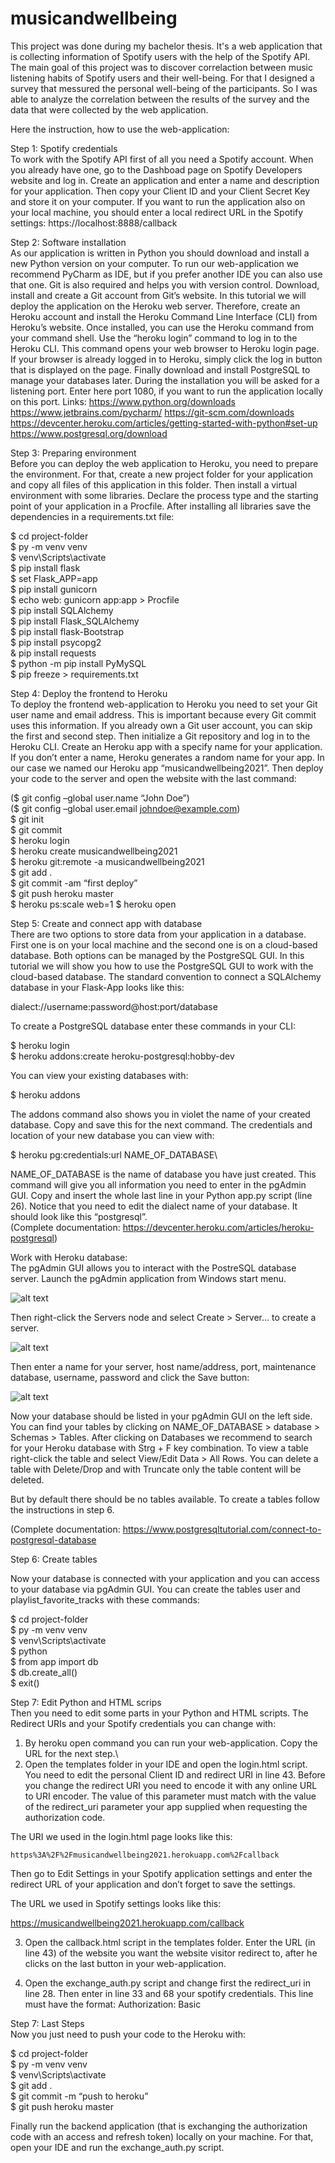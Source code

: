 # musicandwellbeing
This project was done during my bachelor thesis. It's a web application that is collecting information of Spotify users with the help of the Spotify API. The main goal of this project was to discover correlaction between music listening habits of Spotify users and their well-being. For that I designed a survey that messured the personal well-being of the participants. So I was able to analyze the correlation between the results of the survey and the data that were collected by the web application. 

Here the instruction, how to use the web-application:

Step 1: Spotify credentials\
To work with the Spotify API first of all you need a Spotify account. When you already have one, go to the Dashboad page on Spotify Developers website and log in. Create an application and enter a name and description for your application. Then copy your Client ID and your Client Secret Key and store it on your computer.
If you want to run the application also on your local machine, you should enter a local redirect URL in the Spotify settings: https://localhost:8888/callback

Step 2: Software installation\
As our application is written in Python you should download and install a new Python version on your computer. To run our web-application we recommend PyCharm as IDE, but if you prefer another IDE you can also use that one. Git is also required and helps you with version control. Download, install and create a Git account from Git’s website. In this tutorial we will deploy the application on the Heroku web server. Therefore, create an Heroku account and install the Heroku Command Line Interface (CLI) from Heroku’s website. Once installed, you can use the Heroku command from your command shell. Use the “heroku login” command to log in to the Heroku CLI. This command opens your web browser to Heroku login page. If your browser is already logged in to Heroku, simply click the log in button that is displayed on the page. Finally download and install PostgreSQL to manage your databases later. During the installation you will be asked for a listening port. Enter here port 1080, if you want to run the application locally on this port.
Links:
https://www.python.org/downloads
https://www.jetbrains.com/pycharm/
https://git-scm.com/downloads
https://devcenter.heroku.com/articles/getting-started-with-python#set-up
https://www.postgresql.org/download

Step 3: Preparing environment\
Before you can deploy the web application to Heroku, you need to prepare the environment. For that, create a new project folder for your application and copy all files of this application in this folder. Then install a virtual environment with some libraries. Declare the process type and the starting point of your application in a Procfile. After installing all libraries save the dependencies in a requirements.txt file:

$ cd project-folder\
$ py -m venv venv\
$ venv\Scripts\activate\
$ pip install flask\
$ set Flask_APP=app\
$ pip install gunicorn\
$ echo web: gunicorn app:app > Procfile\
$ pip install SQLAlchemy\
$ pip install Flask_SQLAlchemy\
$ pip install flask-Bootstrap\
$ pip install psycopg2\
& pip install requests\
$ python -m pip install PyMySQL\
$ pip freeze > requirements.txt

Step 4: Deploy the frontend to Heroku\
To deploy the frontend web-application to Heroku you need to set your Git user name and email address. This is important because every Git commit uses this information. If you already own a Git user account, you can skip the first and second step. Then initialize a Git repository and log in to the Heroku CLI. Create an Heroku app with a specify name for your application. If you don’t enter a name, Heroku generates a random name for your app. In our case we named our Heroku app “musicandwellbeing2021”. Then deploy your code to the server and open the website with the last command:

($ git config –global user.name “John Doe”)\
($ git config –global user.email johndoe@example.com)\
$ git init\
$ git commit\
$ heroku login\
$ heroku create musicandwellbeing2021\
$ heroku git:remote -a musicandwellbeing2021\
$ git add .\
$ git commit -am “first deploy”\
$ git push heroku master\
$ heroku ps:scale web=1
$ heroku open

Step 5: Create and connect app with database\
There are two options to store data from your application in a database. First one is on your local machine and the second one is on a cloud-based database. Both options can be managed by the PostgreSQL GUI. In this tutorial we will show you how to use the PostgreSQL GUI to work with the cloud-based database. The standard convention to connect a SQLAlchemy database in your Flask-App looks like this:

dialect://username:password@host:port/database

To create a PostgreSQL database enter these commands in your CLI:

$ heroku login\
$ heroku addons:create heroku-postgresql:hobby-dev

You can view your existing databases with:

$ heroku addons

The addons command also shows you in violet the name of your created database. Copy and save this for the next command. The credentials and location of your new database you can view with:

$ heroku pg:credentials:url NAME_OF_DATABASE\

NAME_OF_DATABASE is the name of database you have just created. This command will give you all information you need to enter in the pgAdmin GUI. Copy and insert the whole last line in your Python app.py script (line 26). Notice that you need to edit the dialect name of your database. It should look like this “postgresql”.\
(Complete documentation: https://devcenter.heroku.com/articles/heroku-postgresql)

Work with Heroku database:\
The pgAdmin GUI allows you to interact with the PostreSQL database server. Launch the pgAdmin application from Windows start menu.


![alt text](https://github.com/DenOez/musicandwellbeing/blob/b0b91533ac012b92be4cc898ad7d7ca4bef25c57/instruction1.jpg)

Then right-click the Servers node and select Create > Server… to create a server.

![alt text](https://github.com/DenOez/musicandwellbeing/blob/b0b91533ac012b92be4cc898ad7d7ca4bef25c57/instruction2.jpg)

Then enter a name for your server, host name/address, port, maintenance database, username, password and click the Save button:

![alt text](https://github.com/DenOez/musicandwellbeing/blob/b0b91533ac012b92be4cc898ad7d7ca4bef25c57/instruction3.jpg)

Now your database should be listed in your pgAdmin GUI on the left side. You can find your tables by clicking on NAME_OF_DATABASE > database > Schemas > Tables. After clicking on Databases we recommend to search for your Heroku database with Strg + F key combination. To view a table right-click the table and select View/Edit Data > All Rows. You can delete a table with Delete/Drop and with Truncate only the table content will be deleted.

But by default there should be no tables available. To create a tables follow the instructions in step 6.

(Complete documentation: https://www.postgresqltutorial.com/connect-to-postgresql-database

Step 6: Create tables

Now your database is connected with your application and you can access to your database via pgAdmin GUI. You can create the tables user and playlist_favorite_tracks with these commands:

$ cd project-folder\
$ py -m venv venv\
$ venv\Scripts\activate\
$ python\
$ from app import db\
$ db.create_all()\
$ exit()

Step 7: Edit Python and HTML scrips\
Then you need to edit some parts in your Python and HTML scripts. The Redirect URIs and your Spotify credentials you can change with:

1. By heroku open command you can run your web-application. Copy the URL for the next step.\
2. Open the templates folder in your IDE and open the login.html script. You need to edit the personal Client ID and redirect URI in line 43. Before you change the redirect URI you need to encode it with any online URL to URI encoder. The value of this parameter must match with the value of the redirect_uri parameter your app supplied when requesting the authorization code.

The URI we used in the login.html page looks like this:
    
    https%3A%2F%2Fmusicandwellbeing2021.herokuapp.com%2Fcallback
    
Then go to Edit Settings in your Spotify application settings and enter the redirect URL of your application and don’t forget to save the settings.

The URL we used in Spotify settings looks like this:

  https://musicandwellbeing2021.herokuapp.com/callback
  
3. Open the callback.html script in the templates folder. Enter the URL (in line 43) of the website you want the website visitor redirect to, after he clicks on the last button in your web-application.

4. Open the exchange_auth.py script and change first the redirect_uri in line 28. Then enter in line 33 and 68 your spotify credentials. This line must have the format:
Authorization: Basic *<base64 encoded client_id:client_secret>*
  
Step 7: Last Steps\
Now you just need to push your code to the Heroku with:
  
$ cd project-folder\
$ py -m venv venv\
$ venv\Scripts\activate\
$ git add .\
$ git commit -m “push to heroku”\
$ git push heroku master
  
  
Finally run the backend application (that is exchanging the authorization code with an access and refresh token) locally on your machine. For that, open your IDE and run the exchange_auth.py script.
